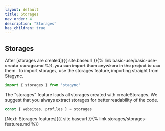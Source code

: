 ```yaml
---
layout: default
title: Storages
nav_order: 4
description: "Storages"
has_children: true
---
```


## Storages 

After [storages are created]({{ site.baseurl }}{% link basic-use/basic-use-create-storage.md %}), 
you can import them anywhere in the project to use them. 
To import storages, use the storages feature, importing straight from Stagync.

```javascript
import { storages } from 'stagync'
```

The "storages" feature loads all storages created with createStorages. We suggest that you always 
extract storages for better readability of the code.

```javascript
const { websites, profiles } = storages
```

[Next: Storages features]({{ site.baseurl }}{% link storages/storages-features.md %})

